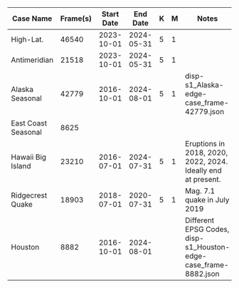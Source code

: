 | Case Name            | Frame(s) | Start Date | End Date | K | M | Notes |
|---------------------|-------|------------|------------|---|---|-----------------------------------------------------------------|
| High-Lat.           | 46540 | 2023-10-01 | 2024-05-31 | 5 | 1 |                                                                 |
| Antimeridian        | 21518 | 2023-10-01 | 2024-05-31 | 5 | 1 |                                                                 |
| Alaska Seasonal     | 42779 | 2016-10-01 | 2024-08-01 | 5 | 1 | disp-s1_Alaska-edge-case_frame-42779.json                       |
| East Coast Seasonal | 8625  |            |            |   |   |                                                                 |
| Hawaii Big Island   | 23210 | 2016-07-01 | 2024-07-31 | 5 | 1 | Eruptions in 2018, 2020, 2022, 2024.  Ideally end at present.   |
| Ridgecrest Quake    | 18903 | 2018-07-01 | 2020-07-31 | 5 | 1 | Mag. 7.1 quake in July 2019                                     |
| Houston             | 8882  | 2016-10-01 | 2024-08-01 |   |   | Different EPSG Codes, disp-s1_Houston-edge-case_frame-8882.json |

